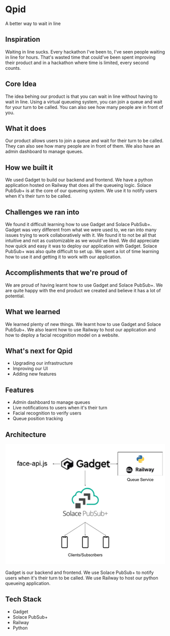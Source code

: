 # Qpid
A better way to wait in line
## Inspiration
Waiting in line sucks. Every hackathon I've been to, I've seen people waiting in line for hours. That's wasted time that could've been spent improving their product and in a hackathon where time is limited, every second counts.
## Core Idea
The idea behing our product is that you can wait in line without having to wait in line. Using a virtual queueing system, you can join a queue and wait for your turn to be called. You can also see how many people are in front of you.
## What it does
Our product allows users to join a queue and wait for their turn to be called. They can also see how many people are in front of them. We also have an admin dashboard to manage queues.
## How we built it
We used Gadget to build our backend and frontend. We have a python application hosted on Railway that does all the queueing logic. Solace PubSub+ is at the core of our queueing system. We use it to notify users when it's their turn to be called.
## Challenges we ran into
We found it difficult learning how to use Gadget and Solace PubSub+. Gadget was very different from what we were used to, we ran into many issues trying to work collaboratively with it. We found it to not be all that intuitive and not as customizable as we would've liked. We did appreciate how quick and easy it was to deploy our application with Gadget. Solace PubSub+ was also quite difficult to set up. We spent a lot of time learning how to use it and getting it to work with our application.
## Accomplishments that we're proud of
We are proud of having learnt how to use Gadget and Solace PubSub+. We are quite happy with the end product we created and believe it has a lot of potential.
## What we learned
We learned plenty of new things. We learnt how to use Gadget and Solace PubSub+. We also learnt how to use Railway to host our application and how to deploy a facial recognition model on a website.
## What's next for Qpid
- Upgrading our infrastructure
- Improving our UI
- Adding new features
## Features
- Admin dashboard to manage queues
- Live notifications to users when it's their turn
- Facial recognition to verify users
- Queue position tracking
## Architecture

![architecture diagram](architecture.png)

Gadget is our backend and frontend. We use Solace PubSub+ to notify users when it's their turn to be called. We use Railway to host our python queueing application.

## Tech Stack
- Gadget
- Solace PubSub+
- Railway
- Python
